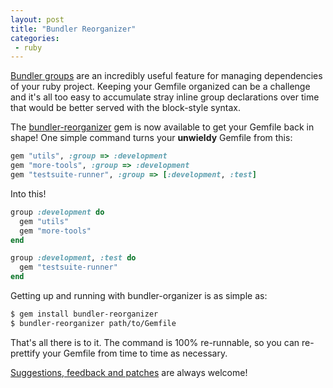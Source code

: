 ```yaml
---
layout: post
title: "Bundler Reorganizer"
categories:
 - ruby
---
```


[Bundler groups](http://bundler.io/v1.5/groups.html) are an incredibly useful feature for managing dependencies of your ruby project.
Keeping your Gemfile organized can be a challenge and it's all too easy to accumulate
stray inline group declarations over time that would be better served with the block-style syntax.

The [bundler-reorganizer](https://github.com/wireframe/bundler-reorganizer) gem is now available
to get your Gemfile back in shape!  One simple command turns your **unwieldy** Gemfile from this:

```ruby
gem "utils", :group => :development
gem "more-tools", :group => :development
gem "testsuite-runner", :group => [:development, :test]
```

Into this!

```ruby
group :development do
  gem "utils"
  gem "more-tools"
end

group :development, :test do
  gem "testsuite-runner"
end
```

Getting up and running with bundler-organizer is as simple as:

```bash
$ gem install bundler-reorganizer
$ bundler-reorganizer path/to/Gemfile
```

That's all there is to it.  The command is 100% re-runnable, so you can re-prettify your Gemfile
from time to time as necessary.

[Suggestions, feedback and patches](https://github.com/wireframe/bundler-reorganizer) are always welcome!
